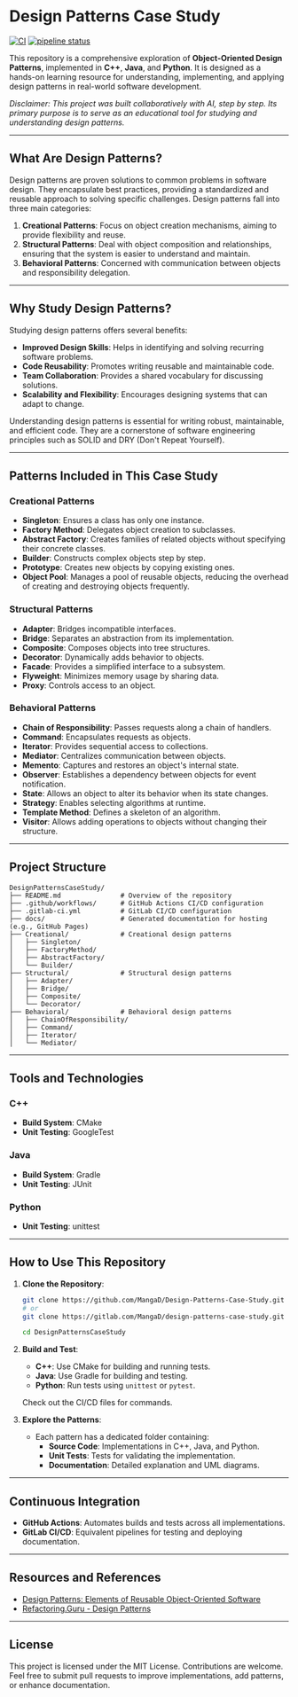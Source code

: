 # Design Patterns Case Study

[![CI](https://github.com/MangaD/Design-Patterns-Case-Study/actions/workflows/ci.yml/badge.svg)](https://github.com/MangaD/Design-Patterns-Case-Study/actions/workflows/ci.yml) [![pipeline status](https://gitlab.com/MangaD/design-patterns-case-study/badges/main/pipeline.svg)](https://gitlab.com/MangaD/design-patterns-case-study/-/commits/main)

This repository is a comprehensive exploration of **Object-Oriented Design Patterns**, implemented in **C++**, **Java**, and **Python**. It is designed as a hands-on learning resource for understanding, implementing, and applying design patterns in real-world software development.

*Disclaimer: This project was built collaboratively with AI, step by step. Its primary purpose is to serve as an educational tool for studying and understanding design patterns.*

---

## What Are Design Patterns?

Design patterns are proven solutions to common problems in software design. They encapsulate best practices, providing a standardized and reusable approach to solving specific challenges. Design patterns fall into three main categories:

1. **Creational Patterns**: Focus on object creation mechanisms, aiming to provide flexibility and reuse.
2. **Structural Patterns**: Deal with object composition and relationships, ensuring that the system is easier to understand and maintain.
3. **Behavioral Patterns**: Concerned with communication between objects and responsibility delegation.

---

## Why Study Design Patterns?

Studying design patterns offers several benefits:
- **Improved Design Skills**: Helps in identifying and solving recurring software problems.
- **Code Reusability**: Promotes writing reusable and maintainable code.
- **Team Collaboration**: Provides a shared vocabulary for discussing solutions.
- **Scalability and Flexibility**: Encourages designing systems that can adapt to change.

Understanding design patterns is essential for writing robust, maintainable, and efficient code. They are a cornerstone of software engineering principles such as SOLID and DRY (Don't Repeat Yourself).

---

## Patterns Included in This Case Study

### **Creational Patterns**
- **Singleton**: Ensures a class has only one instance.
- **Factory Method**: Delegates object creation to subclasses.
- **Abstract Factory**: Creates families of related objects without specifying their concrete classes.
- **Builder**: Constructs complex objects step by step.
- **Prototype**: Creates new objects by copying existing ones.
- **Object Pool**: Manages a pool of reusable objects, reducing the overhead of creating and destroying objects frequently.

### **Structural Patterns**
- **Adapter**: Bridges incompatible interfaces.
- **Bridge**: Separates an abstraction from its implementation.
- **Composite**: Composes objects into tree structures.
- **Decorator**: Dynamically adds behavior to objects.
- **Facade**: Provides a simplified interface to a subsystem.
- **Flyweight**: Minimizes memory usage by sharing data.
- **Proxy**: Controls access to an object.

### **Behavioral Patterns**
- **Chain of Responsibility**: Passes requests along a chain of handlers.
- **Command**: Encapsulates requests as objects.
- **Iterator**: Provides sequential access to collections.
- **Mediator**: Centralizes communication between objects.
- **Memento**: Captures and restores an object's internal state.
- **Observer**: Establishes a dependency between objects for event notification.
- **State**: Allows an object to alter its behavior when its state changes.
- **Strategy**: Enables selecting algorithms at runtime.
- **Template Method**: Defines a skeleton of an algorithm.
- **Visitor**: Allows adding operations to objects without changing their structure.

---

## Project Structure

```
DesignPatternsCaseStudy/
├── README.md               # Overview of the repository
├── .github/workflows/      # GitHub Actions CI/CD configuration
├── .gitlab-ci.yml          # GitLab CI/CD configuration
├── docs/                   # Generated documentation for hosting (e.g., GitHub Pages)
├── Creational/             # Creational design patterns
│   ├── Singleton/
│   ├── FactoryMethod/
│   ├── AbstractFactory/
│   └── Builder/
├── Structural/             # Structural design patterns
│   ├── Adapter/
│   ├── Bridge/
│   ├── Composite/
│   └── Decorator/
├── Behavioral/             # Behavioral design patterns
│   ├── ChainOfResponsibility/
│   ├── Command/
│   ├── Iterator/
│   └── Mediator/
```

---

## Tools and Technologies

### **C++**
- **Build System**: CMake
- **Unit Testing**: GoogleTest

### **Java**
- **Build System**: Gradle
- **Unit Testing**: JUnit

### **Python**
- **Unit Testing**: unittest

---

## How to Use This Repository

1. **Clone the Repository**:
   ```bash
   git clone https://github.com/MangaD/Design-Patterns-Case-Study.git
   # or
   git clone https://gitlab.com/MangaD/design-patterns-case-study.git

   cd DesignPatternsCaseStudy
   ```

2. **Build and Test**:
   - **C++**: Use CMake for building and running tests.
   - **Java**: Use Gradle for building and testing.
   - **Python**: Run tests using `unittest` or `pytest`.

   Check out the CI/CD files for commands.

3. **Explore the Patterns**:
   - Each pattern has a dedicated folder containing:
     - **Source Code**: Implementations in C++, Java, and Python.
     - **Unit Tests**: Tests for validating the implementation.
     - **Documentation**: Detailed explanation and UML diagrams.

---

## Continuous Integration

- **GitHub Actions**: Automates builds and tests across all implementations.
- **GitLab CI/CD**: Equivalent pipelines for testing and deploying documentation.

---

## Resources and References

- [Design Patterns: Elements of Reusable Object-Oriented Software](https://www.amazon.com/Design-Patterns-Elements-Reusable-Object-Oriented/dp/0201633612)
- [Refactoring.Guru - Design Patterns](https://refactoring.guru/design-patterns)

---

## License

This project is licensed under the MIT License. Contributions are welcome. Feel free to submit pull requests to improve implementations, add patterns, or enhance documentation.